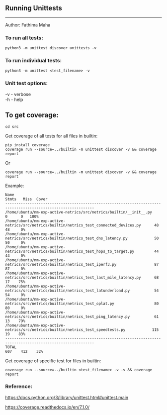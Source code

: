 ## Running Unittests
     
* * * * * * * * * * * * *

Author: Fathima Maha

### To run all tests:    

```
python3 -m unittest discover unittests -v
```       
    
### To run individual tests:   

```  
python3 -m unittest <test_filename> -v  
````       

### Unit test options:
    
-v - verbose      
-h - help   

## To get coverage:   
    
``` 
cd src
```
   
Get coverage of all tests for all files in builtin:   
```
pip install coverage    
coverage run --source=../builtin -m unittest discover -v && coverage report  
```      
Or 
```
coverage run --source=../builtin -m unittest discover -v && coverage report  
```    

Example:     

```
Name                                                                                       Stmts   Miss  Cover
--------------------------------------------------------------------------------------------------------------
/home/ubuntu/nm-exp-active-netrics/src/netrics/builtin/__init__.py                             0      0   100%
/home/ubuntu/nm-exp-active-netrics/src/netrics/builtin/netrics_test_connected_devices.py      48     48     0%
/home/ubuntu/nm-exp-active-netrics/src/netrics/builtin/netrics_test_dns_latency.py            50     50     0%
/home/ubuntu/nm-exp-active-netrics/src/netrics/builtin/netrics_test_hops_to_target.py         44     44     0%
/home/ubuntu/nm-exp-active-netrics/src/netrics/builtin/netrics_test_iperf3.py                 87     87     0%
/home/ubuntu/nm-exp-active-netrics/src/netrics/builtin/netrics_test_last_mile_latency.py      68     17    75%
/home/ubuntu/nm-exp-active-netrics/src/netrics/builtin/netrics_test_latunderload.py           54     54     0%
/home/ubuntu/nm-exp-active-netrics/src/netrics/builtin/netrics_test_oplat.py                  80     80     0%
/home/ubuntu/nm-exp-active-netrics/src/netrics/builtin/netrics_test_ping_latency.py           61     13    79%
/home/ubuntu/nm-exp-active-netrics/src/netrics/builtin/netrics_test_speedtests.py            115     19    83%
--------------------------------------------------------------------------------------------------------------
TOTAL                                                                                        607    412    32%

```    

Get coverage of specific test for files in builtin:   
```
coverage run --source=../builtin <test_filename> -v -v && coverage report 
```     
   
### Reference:   

https://docs.python.org/3/library/unittest.html#unittest.main

https://coverage.readthedocs.io/en/7.1.0/